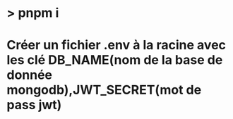 # > pnpm i
# Créer un fichier .env à la racine avec les clé DB_NAME(nom de la base de donnée mongodb),JWT_SECRET(mot de pass jwt)

